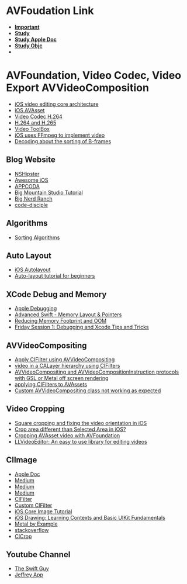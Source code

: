 # AVFoudation Link

- **[Important](https://github.com/onmyway133/notes/issues/196)**
- **[Study](https://www.programmersought.com/article/8839757033/)**
- **[Study Apple Doc](https://developer.apple.com/library/archive/navigation/#section=Technologies&topic=AVFoundation)**
- **[Study Objc](https://developer.apple.com/library/archive/documentation/Cocoa/Conceptual/ProgrammingWithObjectiveC/DefiningClasses/DefiningClasses.html#:~:text=In%20Objective%2DC%2C%20a%20class,but%20they%20can%20receive%20messages.&text=Class%20methods%20are%20implemented%20in,implementation%20block%20for%20the%20class.)**
- 

# AVFoundation, Video Codec, Video Export AVVideoComposition
* [iOS video editing core architecture](https://github.com/VideoFlint/Cabbage/wiki/%E4%B8%AD%E6%96%87%E8%AF%B4%E6%98%8E#avfoundation-%E4%B8%AD%E7%9A%84%E8%A7%86%E9%A2%91%E6%95%B0%E6%8D%AE%E6%BA%90)
* [iOS AVAsset](https://juejin.cn/post/6844903821278183438)
* [Video Codec H.264](https://xiaodongxie1024.github.io/2018/10/25/h264DataStructure/)
* [H.264 and H.265](https://xiaodongxie1024.github.io/2019/05/26/20190526_ios_encoder/)
* [Video ToolBox](https://xiaodongxie1024.github.io/2019/05/26/20190526_VideoEncoder/)
* [iOS uses FFmpeg to implement video](https://xiaodongxie1024.github.io/2019/06/26/20190619_video_decoder_ffmpeg/)
* [Decoding about the sorting of B-frames](https://xiaodongxie1024.github.io/2019/06/26/20190626_ios_Bframe_sort/)


## Blog Website 
* [NSHipster](https://nshipster.com/)
* [Awesome iOS](http://awesomeios.com/)
* [APPCODA](https://www.appcoda.com/ios-programming-course/)
* [Big Mountain Studio Tutorial](https://www.bigmountainstudio.com/dashboard)
* [Big Nerd Ranch](https://bignerdranch.com/blog/category/ios/)
* [code-disciple](http://www.code-disciple.com/)

## Algorithms
* [Sorting Algorithms](https://www.youtube.com/watch?v=TzeBrDU-JaY&list=PL2_aWCzGMAwKedT2KfDMB9YA5DgASZb3U&index=6) 

## Auto Layout
* [iOS Autolayout](https://www.youtube.com/watch?v=I1Z3vvSad8Y)
* [Auto-layout tutorial for beginners](https://www.youtube.com/watch?v=TCGl-Nst014&list=PLH09wnLPfxsmk2u-lYxS4JTDEpDod6C2h)


## XCode Debug and Memory
* [Apple Debugging](https://www.youtube.com/watch?v=VdBlMpjqqAc&list=PLgTh9sDnKCUM9cgjfwIkJCSMkUGYmjB6-&index=2)
* [Advanced Swift - Memory Layout & Pointers](https://www.youtube.com/watch?v=o-Ta5AIUSKM&list=PLgTh9sDnKCUMzd4FXd5iVPALf5xixwW4T)
* [Reducing Memory Footprint and OOM](https://medium.com/flawless-app-stories/techniques-to-reduce-memory-footprint-and-oom-terminations-in-ios-a0f6bef38217)
* [Friday Session 1: Debugging and Xcode Tips and Tricks](https://www.youtube.com/watch?v=-UtIg4Lt7T8&list=PLPA-ayBrweUzGFmkT_W65z64MoGnKRZMq&index=4)


## AVVideoCompositing

* [Apply CIFilter using AVVideoCompositing](https://www.coder.work/article/4413546)
* [video in a CALayer hierarchy using CIFilters](https://stackoverflow.com/questions/58539078/rendering-a-video-in-a-calayer-hierarchy-using-cifilters)
* [AVVideoCompositing and AVVideoCompositionInstruction protocols with GSL or Metal off screen rendering](https://github.com/glennneiger/AVCustomEdit)
* [applying CIFilters to AVAssets](https://github.com/jojodmo/VideoFilterExporter)
* [Custom AVVideoCompositing class not working as expected](https://stackoverflow.com/questions/39137099/custom-avvideocompositing-class-not-working-as-expected)

## Video Cropping

* [Square cropping and fixing the video orientation in iOS](https://stackoverflow.com/questions/26932794/square-cropping-and-fixing-the-video-orientation-in-ios)
* [Crop area different than Selected Area in iOS?](https://stackoverflow.com/questions/29450308/crop-area-different-than-selected-area-in-ios)
* [Cropping AVAsset video with AVFoundation](https://stackoverflow.com/questions/21077240/cropping-avasset-video-with-avfoundation)
* [LLVideoEditor: An easy to use library for editing videos](https://github.com/omergul/LLVideoEditor/tree/master)

## CIImage

* [Apple Doc](https://developer.apple.com/library/archive/documentation/GraphicsImaging/Conceptual/CoreImaging/ci_intro/ci_intro.html#//apple_ref/doc/uid/TP30001185)
* [Medium](https://medium.com/journey-of-one-thousand-apps/diving-into-core-image-part-one-39f83f0ceb2f)
* [Medium](https://medium.com/@alex_19513/real-time-video-editing-swift-2cc18f198c83)
* [Medium](https://medium.com/@quentinfasquel/ios-transparent-video-with-coreimage-52cfb2544d54)
* [CIFilter](https://ase.in.tum.de/lehrstuhl_1/teaching/tutorials/506-sgd-ws13-tutorial-core-image)
* [Custom CIFilter](https://bignerdranch.com/blog/custom-filters-with-core-image-kernel-language/)
* [iOS Core Image Tutorial](https://ase.in.tum.de/lehrstuhl_1/teaching/tutorials/506-sgd-ws13-tutorial-core-image)
* [iOS Drawing: Learning Contexts and Basic UIKit Fundamentals](https://www.informit.com/articles/article.aspx?p=2149190&seqNum=11)
* [Metal by Example](https://metalbyexample.com/metal-performance-shaders-in-swift/)
* [stackoverflow](https://stackoverflow.com/questions/9601242/cropping-ciimage-with-cicrop-isnt-working-properly)
* [CICrop](http://tech.aainc.co.jp/archives/9399)


## Youtube Channel
* [The Swift Guy](https://www.youtube.com/channel/UC-d1NWv5IWtIkfH47ux4dWA/playlists)
* [Jeffrey App](https://www.youtube.com/user/JeffreyApp/playlists)
